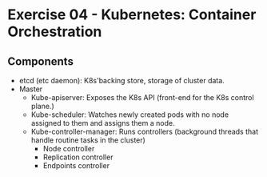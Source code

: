 # Exercise 04 - Kubernetes: Container Orchestration

## Components
* etcd (etc daemon): K8s'backing store, storage of cluster data.
* Master
    * Kube-apiserver: Exposes the K8s API (front-end for the K8s control plane.)
    * Kube-scheduler: Watches newly created pods with no node assigned to them and assigns them a node.
    * Kube-controller-manager: Runs controllers (background threads that handle routine tasks in the cluster)
        * Node controller
        * Replication controller
        * Endpoints controller